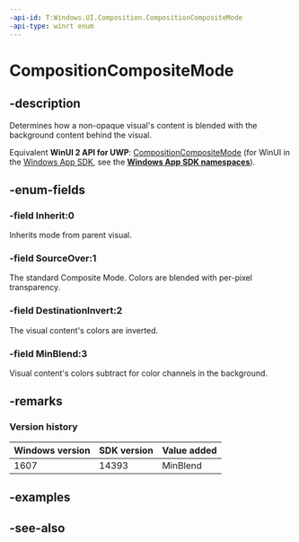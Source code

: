 ```yaml
---
-api-id: T:Windows.UI.Composition.CompositionCompositeMode
-api-type: winrt enum
---
```


<!-- Enumeration syntax
public enum Windows.UI.Composition.CompositionCompositeMode : int
-->

# CompositionCompositeMode

## -description
Determines how a non-opaque visual's content is blended with the background content behind the visual.

Equivalent **WinUI 2 API for UWP**: [CompositionCompositeMode](/windows/winui/api/microsoft.ui.composition.compositioncompositemode) (for WinUI in the [Windows App SDK](/windows/apps/windows-app-sdk/), see the **[Windows App SDK namespaces](/windows/windows-app-sdk/api/winrt/)**).

## -enum-fields
### -field Inherit:0
Inherits mode from parent visual.

### -field SourceOver:1
The standard Composite Mode. Colors are blended with per-pixel transparency.

### -field DestinationInvert:2
The visual content's colors are inverted.

### -field MinBlend:3
Visual content's colors subtract for color channels in the background.


## -remarks

### Version history

| Windows version | SDK version | Value added |
| -- | -- | -- |
| 1607 | 14393 | MinBlend |

## -examples

## -see-also
